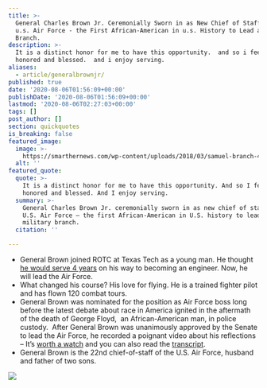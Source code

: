 ```yaml
---
title: >-
  General Charles Brown Jr. Ceremonially Sworn in as New Chief of Staff of the
  u.s. Air Force - the First African-American in u.s. History to Lead a Military
  Branch.
description: >-
  It is a distinct honor for me to have this opportunity.  and so i feel very
  honored and blessed.  and i enjoy serving.
aliases:
  - article/generalbrownjr/
published: true
date: '2020-08-06T01:56:09+00:00'
publishDate: '2020-08-06T01:56:09+00:00'
lastmod: '2020-08-06T02:27:03+00:00'
tags: []
post_author: []
section: quickquotes
is_breaking: false
featured_image:
  image: >-
    https://smarthernews.com/wp-content/uploads/2018/03/samuel-branch-442129-unsplash-scaled.jpg
  alt: ''
featured_quote:
  quote: >-
    It is a distinct honor for me to have this opportunity. And so I feel very
    honored and blessed. And I enjoy serving.
  summary: >-
    General Charles Brown Jr. ceremonially sworn in as new chief of staff of the
    U.S. Air Force – the first African-American in U.S. history to lead a
    military branch.
  citation: ''

---
```

*   General Brown joined ROTC at Texas Tech as a young man. He thought [he would serve 4 years](https://today.ttu.edu/posts/2020/06/Stories/alumnus-chosen-head-air-force) on his way to becoming an engineer. Now, he will lead the Air Force.
*   What changed his course? His love for flying. He is a trained fighter pilot and has flown 120 combat tours.
*   General Brown was nominated for the position as Air Force boss long before the latest debate about race in America ignited in the aftermath of the death of George Floyd,  an African-American man, in police custody.  After General Brown was unanimously approved by the Senate to lead the Air Force, he recorded a poignant video about his reflections – It’s [worth a watch](https://www.pacaf.af.mil/News/Article-Display/Article/2210485/heres-what-im-thinking-about/) and you can also read the [transcript](https://www.wsj.com/articles/notable-quotable-gen-charles-q-brown-11591744184).
*   General Brown is the 22nd chief-of-staff of the U.S. Air Force, husband and father of two sons.

![](https://smarthernews.com/wp-content/uploads/2020/08/6094076-min-300x179.jpg)